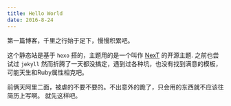 ```yaml
---
title: Hello World
date: 2016-8-24
---
```


第一篇博客，千里之行始于足下，慢慢积累吧。

这个静态站是基于 `hexo` 搭的，主题用的是一个叫作 [NexT](http://theme-next.iissnan.com/getting-started.html) 的开源主题. 之前也尝试过 `jekyll` 然而折腾了一天都没搞定，遇到过各种坑，也没有找到满意的模板，可能天生和Ruby属性相克吧。

前俩天阿里二面，被虐的不要不要的。不出意外的跪了，只会用的东西就不应该往简历上写啊。
就先这样吧。

